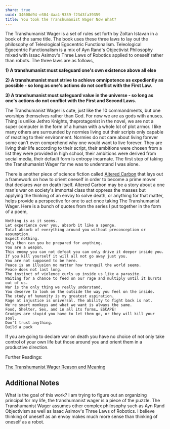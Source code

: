 ```yaml
---
share: true
uuid: 34608d94-e304-4aa4-9339-f23d3fa39359
title: You took the Transhumanist Wager Now What?
---
```


The Transhumanist Wager is a set of rules set forth by Zoltan Istavan in a book of the same title. The book uses these three laws to lay out the philosophy of Teleological Egocentric Functionalism. Teleological Egocentric Functionalism is a mix of Ayn Rand's Objectivist Philosophy mixed with Issac Asimov's Three Laws of Robotics applied to oneself rather than robots. The three laws are as follows,

**1) A transhumanist must safeguard one's own existence above all else**

**2) A transhumanist must strive to achieve omnipotence as expediently as possible - so long as one's actions do not conflict with the First Law.**

**3) A transhumanist must safeguard value in the universe - so long as one's actions do not conflict with the First and Second Laws.**

The Transhumanist Wager is cute, just like the 10 commandments, but one worships themselves rather than God. For now we are as gods with anuses. Thing is unlike Jethro Knights, theprotagonist in the novel, we are not a super computer in the form of a human with a whole lot of plot armor. I like many others are surrounded by normies living out their scripts only capable of reacting to their environment. Normies do not care about living forever some can't even comprehend why one would want to live forever. They are living their life according to their script, their ambitions were chosen from a list they were provided in high school, their ambitions were derived from social media, their default form is entropy incarnate. The first step of taking the Transhumanist Wager for me was to understand I was alone.

There is another piece of science fiction called [Altered Carbon](/b541230e-3354-44a6-ab43-917335802cf5) that lays out a framework on how to orient oneself in order to become a prime mover that declares war on death itself. Altered Carbon may be a story about a one man's war on society's immortal class that oppress the masses but applying the thinking of an envoy to solve death, or anything for that matter, helps provide a perspective for one to act once taking The Transhumanist Wager. Here is a bunch of quotes from the series I put together in the form of a poem,

```
Nothing is as it seems.
Let experience over you, absorb it like a sponge.
Total absorb of everything around you without preconception or assumption.
Expect nothing.
Only then can you be prepared for anything.
You are a weapon.
This enemy you can not defeat you can only drive it deeper inside you.
If you kill yourself it will all not go away just you.
You are not supposed to be here.
Peace is an illusion no matter how tranquil the world seems.
Peace does not last long.
The instinct of violence curls up inside us like a parasite.
Waiting for a chance to feed on our rage and multiply until it bursts out of us.
War is the only thing we really understand.
You deserve to look on the outside the way you feel on the inside.
The study of humanity is my greatest aspiration.
Rage at injustice is universal. The ability to fight back is not.
We're smart monkeys and what we want is always the same.
Food, Shelter, Sex, and in all its forms… ESCAPE!
Grudges are stupid you have to let them go, or they will kill your soul.
Don't trust anything.
Build a pack
```

If you are going to declare war on death you have no choice of not only take control of your own life but those around you and orient them in a productive direction.

Further Readings:

[The Transhumanist Wager Reason and Meaning](https://reasonandmeaning.com/2014/11/07/the-transhumanist-wager-fails/)


## Additional Notes

What is the goal of this work?
I am trying to figure out an organizing principal for my life, the transhumanist wager is a piece of the puzzle.
The Transhumanist Wager assumes other complex philosophy such as Ayn Rand Objectivism as well as Isaac Asimov's Three Laws of Robotics.
I believe thinking of oneself as an envoy makes much more sense than thinking of oneself as a robot.

